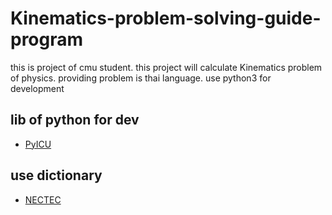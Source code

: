 # Kinematics-problem-solving-guide-program

this is project of cmu student. this project will calculate Kinematics problem of physics. providing problem is thai language. use python3 for development

## lib of python for dev
 * [PyICU](https://pypi.python.org/pypi/PyICU)

## use dictionary
 * [NECTEC](http://www.nectec.or.th/)
